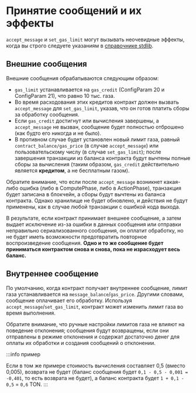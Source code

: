 # Принятие сообщений и их эффекты

`accept_message` и `set_gas_limit` могут вызывать неочевидные эффекты, когда вы строго следуете указаниям в [справочнике stdlib](/v3/documentation/smart-contracts/func/docs/stdlib#accept_message).

## Внешние сообщения

Внешние сообщения обрабатываются следующим образом:

- `gas_limit` устанавливается на `gas_credit` (ConfigParam 20 и ConfigParam 21), что равно 10 тыс. газа.
- Во время расходования этих кредитов контракт должен вызвать `accept_message` для `set_gas_limit`, указав, что он готов платить сборы за обработку сообщения.
- Если `gas_credit` достигнут или вычисления завершены, а `accept_message` не вызван, сообщение будет полностью отброшено (как будто его никогда и не было).
- В противном случае будет установлен новый лимит газа, равный `contract_balance/gas_price` (в случае `accept_message`) или пользовательскому числу (в случае `set_gas_limit`); после завершения транзакции из баланса контракта будут вычтены полные сборы за вычисления (таким образом, `gas_credit` действительно является **кредитом**, а не бесплатным газом).

Обратите внимание, что если после `accept_message` возникнет какая-либо ошибка (либо в ComputePhase, либо в ActionPhase), транзакция будет записана в блокчейн, а сборы будут вычтены из баланса контракта. Однако хранилище не будет обновлено, и действия не будут применены, как в случае любой транзакции с ошибкой кода выхода.

В результате, если контракт принимает внешнее сообщение, а затем выдает исключение из-за ошибки в данных сообщения или отправки неправильно сериализованного сообщения, он оплатит обработку, но не будет иметь возможности предотвратить повторное воспроизведение сообщения. **Одно и то же сообщение будет приниматься контрактом снова и снова, пока не израсходует весь баланс.**

## Внутреннее сообщение

По умолчанию, когда контракт получает внутреннее сообщение, лимит газа устанавливается на `message_balance`/`gas_price`. Другими словами, сообщение оплачивает его обработку. Используя `accept_message`/`set_gas_limit`, контракт может изменить лимит газа во время выполнения.

Обратите внимание, что ручные настройки лимитов газа не влияют на поведение отклонения; сообщения будут возвращены, если они отправлены в режиме отклонения и содержат достаточно денег для оплаты их обработки и создания сообщений о отклонении.

:::info пример

Если в том же примере стоимость вычисления составляет 0,5 (вместо 0,005), возврата не будет (баланс сообщения будет `0,1 - 0,5 - 0,001 = -0,401`, то есть возврата не будет), а баланс контракта будет `1 + 0,1 - 0,5` = `0,6` TON.
:::
